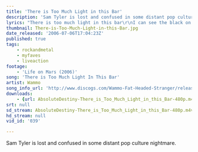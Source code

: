 ```yaml
---
title: 'There is Too Much Light in this Bar'
description: 'Sam Tyler is lost and confused in some distant pop culture nightmare.'
lyrics: "There is too much light in this bar\r\nI can see the black on white of this page beckoning me to scrawl\r\nan old Devo song on the jukebox\r\nold Devo? What a paradox!\r\nA strange, futuristic reminiscence\r\nbut Mongoloid sure takes me back...\r\nThere is too much light in this bar.\r\n\r\nA woman lights a cigarette, pale and dramatic\r\nLipstick thick pout\r\nThe waft of smoke sticks needles in my memory\r\nI used to smoke to be cool, in seventh grade\r\nwhen a girl called Amy wore lace up the-\r\nfront and back hip-hugger bellbottoms and a crocheted halter\r\nMe trying deperately to hide\r\nmy walking-down-the-hall out of control puberty boner\r\nwith a math book\r\nand now a woman walks by with the EXACT SAME OUTFIT ON\r\nlooking so ever so retro thrift-store hip!\r\nThere is too much light in this bar!\r\n\r\nToo much light, too much vibe, too many haircuts, too much leather,\r\ntoo much 'blah blah blah' and drunken shrieks and trendy music\r\npumping through the Great Altar of Mumble\r\na nauseating Generation X-marks-the-G-spot dating ritual\r\nand I wonder if either of them have a rubber on them\r\nGod I hope so\r\nThere is too much light in this bar!\r\n\r\nYou couldn't cut through the attitude with a syringe\r\nand I'm just about to start screaming, at the top of my lungs\r\n\"Hey, let's all wear fake paratrooper boots and grass as far down as we possibly can\"\r\nand see who can be the most smoulderingly pissy\r\nand even though we all share the same epidemic BOREDOM and APATHY\r\nwe still have the GUMPTION to call ourselves\r\nALLLLLLLLTERNATIVE!!!\r\n\r\nWhen suddenly\r\nDicko Suave\r\nGuitar player for The Rockbusters and a serious. hardcore. mother-fucker.\r\nfrom way back.\r\nwalks, no wait\r\nSWAGGERS into the room, like a gunfighter with too many bullets\r\nand as the jukebox pauses between songs\r\nhe screams\r\n\"I'm here to do heroin and FUCK...\r\nand I'm all outta heroin.\"\r\nHe picks the closest, most pretentious person\r\nwho is me, sitting, writing in my sketch book\r\ngrabs me off my barstool and begins to hump\r\nfuriously\r\nat my leg\r\nand now I know for sure there is\r\nWAYYYYYYYY too much light in this bar."
thumbnail: There-is-Too-Much-Light-in-this-Bar.jpg
date_released: '2006-07-06T17:04:23Z'
published: true
tags:
    - rockandmetal
    - myfaves
    - liveaction
footage:
    - 'Life on Mars (2006)'
song: 'There is Too Much Light In This Bar'
artist: Wammo
song_info_url: 'http://www.discogs.com/Wammo-Fat-Headed-Stranger/release/2451111'
downloads:
    - {url: AbsoluteDestiny-There_is_Too_Much_Light_in_this_Bar-480p.m4v, width: 848, height: 480, mimetype: video/mp4}
srt: null
sd_stream: AbsoluteDestiny-There_is_Too_Much_Light_in_this_Bar-480p.m4v
hd_stream: null
vid_id: '039'

---
```

Sam Tyler is lost and confused in some distant pop culture nightmare.